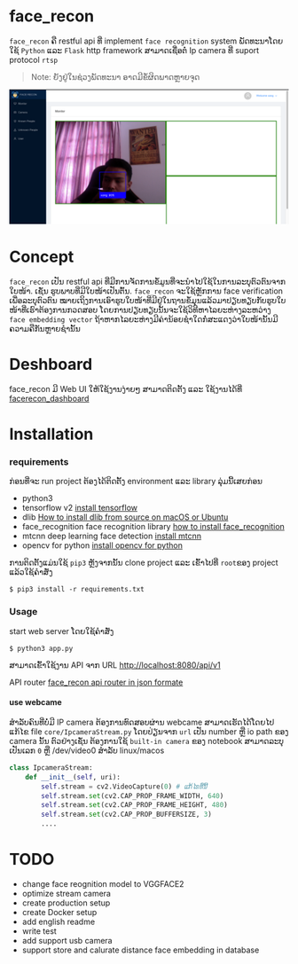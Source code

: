 # face_recon

`face_recon` ຄື restful api ທີ່ implement `face recognition` system ພັດທະນາໂດຍໃຊ້ `Python` ແລະ `Flask` http framework ສາມາດເຊື່ອຕໍ່ Ip camera ທີ່ suport protocol `rtsp`

> Note: ຍັງຢູ່ໃນຊ່ວງພັດທະນາ ອາດມີຂໍ້ຜິດພາດຫຼາຍຈຸດ

![demo](img/monitor.png)

# Concept

`face_recon` ເປັນ restful api ທີ່ມີການຈັດການຂໍ້ມູນທີ່ຈະນຳໄປໃຊ້ໃນການລະບຸຕົວຕົນຈາກໃບໜ້າ. ເຊັ່ນ ຮູບພາບທີ່ມີໃບໜ້າເປັນຕົ້ນ. `face_recon` ຈະໃຊ້ຫຼັກການ face verification ເພື່ອລະບຸຕົວຕົນ ໝາຍເຖິງການເອົາຮູບໃບໜ້າທີ່ມີຢູ່ໃນຖານຂໍ້ມຸນແລ້ວມາປຽບທຽບກັບຮູບໃບໜ້າທີ່ເຮົາຕ້ອງການກວດສອບ ໂດຍການປຽບທຽບນັ້ນຈະໃຊ້ວິທີຫາໄລຍະຫ່າງລະຫວ່າງ `face embedding vector` ຖ້າຫາກໄລຍະຫ່າງມີຄ່ານ້ອຍຊຳໃດກໍ່ສະແດງວ່າໃບໜ້ານັ້ນມີຄວາມຄືກັນຫຼາຍຊຳນັ້ນ

# Deshboard

face_recon ມີ Web UI ໃຫ້ໃຊ້ງານງ່າຍໆ ສາມາດຕິດຕັ້ງ ແລະ ໃຊ້ງານໄດ້ທີ່ [facerecon_dashboard](https://github.com/xang555/facerecon_dashboard)

# Installation

### requirements

ກ່ອນທີ່ຈະ run project ຕ້ອງໄດ້ຕິດຕັ້ງ environment ແລະ library ລຸ່ມນີ້ເສຍກ່ອນ

+ python3
+ tensorflow v2 [install tensorflow](https://www.tensorflow.org/install)
+ dlib [How to install dlib from source on macOS or Ubuntu](https://gist.github.com/ageitgey/629d75c1baac34dfa5ca2a1928a7aeaf)
+ face_recognition face recognition library [how to install face_recognition](https://github.com/ageitgey/face_recognition)
+ mtcnn  deep learning face detection [install mtcnn](https://github.com/ipazc/mtcnn)
+ opencv for python [install opencv for python](https://pypi.org/project/opencv-python/)

 ການຕິດຕັ້ງແມ່ນໃຊ້ `pip3` ຫຼັງຈາກນັ້ນ clone project ແລະ ເຂົ້າໄປທີ່ `root`ຂອງ project ແລ້ວໃຊ້ຄຳສັ່ງ

 ```command
 $ pip3 install -r requirements.txt
 ```

### Usage

start web server ໂດຍໃຊ້ຄຳສັ່ງ

```command
$ python3 app.py
```

ສາມາດເຂົ້າໃຊ້ງານ API ຈາກ URL [http://localhost:8080/api/v1](http://localhost:8080/api/v1)

API router [face_recon api router in json formate](asset/face_recon_api_docs.json)

#### use webcame

ສຳລັບຄົນທີ່ບໍ່ມີ IP camera ຕ້ອງການທົດສອບຜ່ານ webcame ສາມາດເຮັດໄດ້ໂດຍໄປແກ້ໄຂ file `core/IpcameraStream.py`
ໂດຍປ່ຽນຈາກ `url` ເປັນ number ຫຼື io path ຂອງ camera ນັ້ນ ຕົວຢ່າງເຊັ່ນ ຕ້ອງການໃຊ້ `built-in camera` ຂອງ notebook ສາມາດລະບຸເປັນເລກ `0` ຫຼື /dev/video0 ສຳລັບ linux/macos

```python
class IpcameraStream:
    def __init__(self, uri):
        self.stream = cv2.VideoCapture(0) # ແກ້ໄຂທີ່ນີ້
        self.stream.set(cv2.CAP_PROP_FRAME_WIDTH, 640)
        self.stream.set(cv2.CAP_PROP_FRAME_HEIGHT, 480)
        self.stream.set(cv2.CAP_PROP_BUFFERSIZE, 3)
        ....
```

# TODO

+ change face reognition model to VGGFACE2
+ optimize stream camera
+ create production setup
+ create Docker setup
+ add english readme
+ write test
+ add support usb camera
+ support store and calurate distance face embedding in database